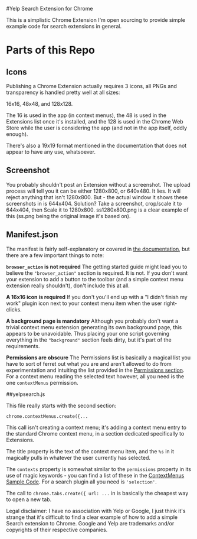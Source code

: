 #Yelp Search Extension for Chrome

This is a simplistic Chrome Extension I'm open sourcing to provide simple example code for search extensions in general.

# Parts of this Repo

## Icons

Publishing a Chrome Extension actually requires 3 icons, all PNGs and transparency is handled pretty well at all sizes:

16x16, 48x48, and 128x128.

The 16 is used in the app (in context menus), the 48 is used in the Extensions list once it's installed, and the 128 is used in the Chrome Web Store while the user is considering the app (and not in the app itself, oddly enough).

There's also a 19x19 format mentioned in the documentation that does not appear to have any use, whatsoever.

## Screenshot

You probably shouldn't post an Extension without a screenshot. The upload process will tell you it can be either 1280x800, or 640x480. It lies. It will reject anything that isn't 1280x800. But - the actual window it shows these screenshots in is 644x404. Solution? Take a screenshot, crop/scale it to 644x404, then Scale it to 1280x800. ss1280x800.png is a clear example of this (ss.png being the original image it's based on).

## Manifest.json

The manifest is fairly self-explanatory or covered in [the documentation](http://developer.chrome.com/extensions/getstarted.html), but there are a few important things to note:

**`browser_action` is not required** The getting started guide might lead you to believe the `"browser_action"` section is required. It is not. If you don't want your extension to add a button to the toolbar (and a simple context menu extension really shouldn't), don't include this at all.

**A 16x16 icon is required** If you don't you'll end up with a "I didn't finish my work" plugin icon next to your context menu item when the user right-clicks.

**A background page is mandatory** Although you probably don't want a trivial context menu extension generating its own background page, this appears to be unavoidable. Thus placing your one script governing everything in the `"background"` section feels dirty, but it's part of the requirements.

**Permissions are obscure** The Permissions list is basically a magical list you have to sort of ferret out what you are and aren't allowed to do from experimentation and intuiting the list provided in the [Permissions section](http://developer.chrome.com/extensions/permission_warnings.html). For a context menu reading the selected text however, all you need is the one `contextMenus` permission.

##yelpsearch.js

This file really starts with the second section:

    chrome.contextMenus.create({...

This call isn't creating a context menu; it's adding a context menu entry to the standard Chrome context menu, in a section dedicated specifically to Extensions.

The title property is the text of the context menu item, and the `%s` in it magically pulls in whatever the user currently has selected.

The `contexts` property is somewhat similar to the `permissions` property in its use of magic keywords - you can find a list of these in the [ContextMenus Sample Code](http://developer.chrome.com/extensions/samples.html#contextMenus). For a search plugin all you need is `'selection'`.

The call to `chrome.tabs.create({ url: ...` in is basically the cheapest way to open a new tab.




Legal disclaimer: I have no association with Yelp or Google, I just think it's strange that it's difficult to find a clear example of how to add a simple Search extension to Chrome. Google and Yelp are trademarks and/or copyrights of their respective companies.